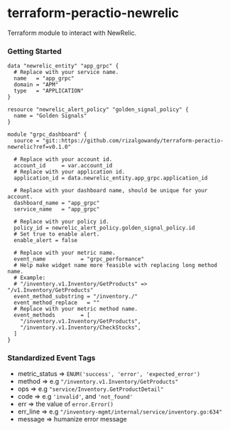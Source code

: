 # terraform-peractio-newrelic

Terraform module to interact with NewRelic.

### Getting Started

```hcl
data "newrelic_entity" "app_grpc" {
  # Replace with your service name.
  name   = "app_grpc"
  domain = "APM"
  type   = "APPLICATION"
}

resource "newrelic_alert_policy" "golden_signal_policy" {
  name = "Golden Signals"
}

module "grpc_dashboard" {
  source = "git::https://github.com/rizalgowandy/terraform-peractio-newrelic?ref=v0.1.0"

  # Replace with your account id.
  account_id     = var.account_id
  # Replace with your application id.
  application_id = data.newrelic_entity.app_grpc.application_id

  # Replace with your dashboard name, should be unique for your account.
  dashboard_name = "app_grpc"
  service_name   = "app_grpc"

  # Replace with your policy id.
  policy_id = newrelic_alert_policy.golden_signal_policy.id
  # Set true to enable alert.
  enable_alert = false

  # Replace with your metric name.
  event_name           = "grpc_performance"
  # Help make widget name more feasible with replacing long method name.
  # Example:
  # "/inventory.v1.Inventory/GetProducts" => "/v1.Inventory/GetProducts"
  event_method_substring = "/inventory./"
  event_method_replace   = ""
  # Replace with your metric method name.
  event_methods        = [
    "/inventory.v1.Inventory/GetProducts",
    "/inventory.v1.Inventory/CheckStocks",
  ]
}
```

### Standardized Event Tags

- metric_status => `ENUM('success', 'error', 'expected_error')`
- method => e.g `"/inventory.v1.Inventory/GetProducts"`
- ops => e.g `"service/Inventory.GetProductDetail"`
- code => e.g `'invalid'`, and `'not_found'`
- err => the value of `error.Error()`
- err_line => e.g `"/inventory-mgmt/internal/service/inventory.go:634"`
- message => humanize error message
